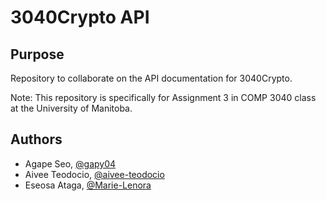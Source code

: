 # 3040Crypto API

## Purpose
Repository to collaborate on the API documentation for 3040Crypto.

Note: This repository is specifically for Assignment 3 in COMP 3040 class at the University of Manitoba.

## Authors
- Agape Seo, [@gapy04](https://www.github.com/gapy04)
- Aivee Teodocio, [@aivee-teodocio](https://github.com/aivee-teodocio)
- Eseosa Ataga, [@Marie-Lenora](https://github.com/Marie-Lenora)
